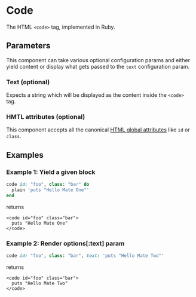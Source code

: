 # Code

The HTML `<code>` tag, implemented in Ruby.

## Parameters

This component can take various optional configuration params and either yield content or display what gets passed to the `text` configuration param.

### Text \(optional\)

Expects a string which will be displayed as the content inside the `<code>` tag.

### HMTL attributes \(optional\)

This component accepts all the canonical [HTML global attributes](https://www.w3schools.com/tags/ref_standardattributes.asp) like `id` or `class`.

## Examples

### Example 1: Yield a given block

```ruby
code id: "foo", class: "bar" do
  plain 'puts "Hello Mate One"'
end
```

returns

```markup
<code id="foo" class="bar">
  puts "Hello Mate One"
</code>
```

### Example 2: Render options\[:text\] param

```ruby
code id: "foo", class: "bar", text: 'puts "Hello Mate Two"'
```

returns

```markup
<code id="foo" class="bar">
  puts "Hello Mate Two"
</code>
```

